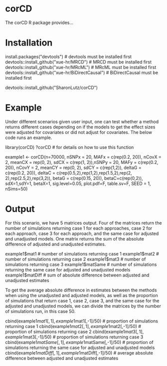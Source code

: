 # corCD

The corCD R package provides...


# Installation
install.packages("devtools") # devtools must be installed first
devtools::install_github("xue-hr/MRCD") # MRCD must be installed first
devtools::install_github("xue-hr/MRcML") # MRcML must be installed first
devtools::install_github("xue-hr/BiDirectCausal") # BiDirectCausal must be installed first

devtools::install_github("SharonLutz/corCD")

# Example
Under different scenarios given user input, one can test whether a method returns different cases depending on if the models to get the effect sizes were adjusted for covariates or did not adjust for covariates. The below code runs an example.

library(corCD)
?corCD # for details on how to use this function

example1 <- corCD(n=70000, nSNPx = 20, MAFx = c(rep(0.2,  20)), nCovX = 2, meanCX = rep(0, 2), sdCX = c(rep(1, 2)),nSNPy = 20, MAFy = c(rep(0.2, 20)), nCovY = 2, meanCY = rep(0, 2), sdCY = c(rep(1,2)), deltaG = c(rep(0.2, 20)), deltaC =  c(rep(0.5,2),rep(1,2),rep(1.5,2),rep(2, 2),rep(2.5,2),rep(3,2)), betaG = c(rep(0.15, 20)), betaC=c(rep(0,2)), sdX=1,sdY=1, betaX=1, sig.level=0.05,  plot.pdf=F, table.sv=F, SEED = 1, nSims=50)


# Output
For this scenario, we have 5 matrices output. Four of the matrices return the number of simulations returning case 1 for each approaches, case 2 for each approach, case 3 for each approach, and the same case for adjusted and unadjusted models. One matrix returns the sum of the absolute difference of adjusted and unadjusted estimates.  

example1$mat1 # number of simulations returning case 1
example1$mat2 # number of simulations returning case 2
example1$mat3 # number of simulations returning case 3
example1$matSame # number of simulations returning the same case for adjusted and unadjusted models
example1$matDiff # sum of absolute difference between adjusted and unadjusted estimates

To get the average absolute difference in estimates between the methods when using the unadjusted and adjusted models, as well as the proportion of simulations that return case 1, case 2, case 3, and the same case for the adjusted and unadjusted models, we can divide the matrices by the number of simulations run, in this case 50.

cbind(example1$mat1[,1], example1$mat1[,-1]/50) # proportion of simulations returning case 1
cbind(example1$mat2[,1], example1$mat2[,-1]/50) # proportion of simulations returning case 2
cbind(example1$mat3[,1], example1$mat3[,-1]/50) # proportion of simulations returning case 3
cbind(example1$matSame[,1], example1$matSame[,-1]/50) # proportion of simulations returning the same case for adjusted and unadjusted models
cbind(example1$matDiff[,1], example1$matDiff[,-1]/50) # average absolute difference between adjusted and unadjusted estimates
    


